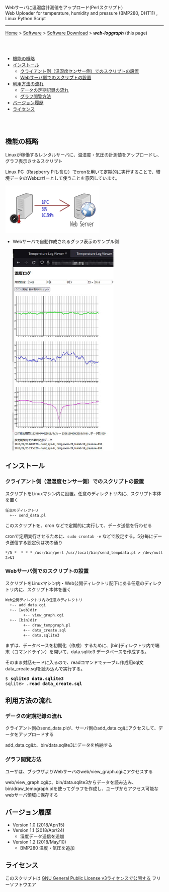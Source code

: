 Webサーバに温湿度計測値をアップロード(Perlスクリプト) <br/>Web Uploader for temperature, humidity and pressure (BMP280, DHT11) , Linux Python Script

---
[Home](https://oasis3855.github.io/webpage/) > [Software](https://oasis3855.github.io/webpage/software/index.html) > [Software Download](https://oasis3855.github.io/webpage/software/software-download.html) > ***web-loggraph*** (this page)

<br />
<br />

- [機能の概略](#機能の概略)
- [インストール](#インストール)
  - [クライアント側（温湿度センサー側）でのスクリプトの設置](#クライアント側温湿度センサー側でのスクリプトの設置)
  - [Webサーバ側でのスクリプトの設置](#webサーバ側でのスクリプトの設置)
- [利用方法の流れ](#利用方法の流れ)
  - [データの定期記録の流れ](#データの定期記録の流れ)
  - [グラフ閲覧方法](#グラフ閲覧方法)
- [バージョン履歴](#バージョン履歴)
- [ライセンス](#ライセンス)

<br />
<br />

## 機能の概略

Linuxが稼働するレンタルサーバに、温湿度・気圧の計測値をアップロードし、グラフ表示させるスクリプト

Linux PC（Raspberry Piも含む）でcronを用いて定期的に実行することで、環境データのWebロガーとして使うことを意図しています。

  ![機能の概略図](readme_pics/tempgraph-schematic.png)

- Webサーバで自動作成されるグラフ表示のサンプル例

  ![機能の概略図](readme_pics/temploggraph-web-sample.jpg)

## インストール
### クライアント側（温湿度センサー側）でのスクリプトの設置
スクリプトをLinuxマシン内に設置。任意のディレクトリ内に、スクリプト本体を置く

    任意のディレクトリ
      +-- send_data.pl

このスクリプトを、cron などで定期的に実行して、データ送信を行わせる

cronで定期実行させるために、```sudo crontab -e``` などで設定する。5分毎にデータ送信する設定例は次の通り

    */5 *  * * * /usr/bin/perl /usr/local/bin/send_tempdata.pl > /dev/null 2>&1

### Webサーバ側でのスクリプトの設置
スクリプトをLinuxマシン内・Web公開ディレクトリ配下にある任意のディレクトリ内に、スクリプト本体を置く

    Web公開ディレクトリ内の任意のディレクトリ
      +-- add_data.cgi
      +-- [web]dir
            +-- view_graph.cgi
      +-- [bin]dir
            +-- draw_tempgraph.pl
            +-- data_create.sql
            +-- data.sqlite3

まずは、データベースを初期化（作成）するために、[bin]ディレクトリ内で端末（コマンドライン）を開いて、data.sqlite3 データベースを作成する。

そのまま対話モードに入るので、readコマンドでテーブル作成用sql文data_create.sqlを読み込んで実行する。

<pre>
$ <b>sqlite3 data.sqlite3</b>
sqlite&gt; <b>.read data_create.sql</b>
</pre>

## 利用方法の流れ
### データの定期記録の流れ
クライアント側のsend_data.plが、サーバ側のadd_data.cgiにアクセスして、データをアップロードする

add_data.cgiは、bin/data.sqlite3にデータを格納する
### グラフ閲覧方法
ユーザは、ブラウザよりWebサーバのweb/view_graph.cgiにアクセスする

web/view_graph.cgiは、bin/data.sqlite3からデータを読み込み、bin/draw_tempgraph.plを使ってグラフを作成し、ユーザからアクセス可能なwebサーバ領域に保存する

## バージョン履歴
- Version 1.0 (2018/Apr/15)
- Version 1.1 (2018/Apr/24)
  - 湿度データ送信を追加
- Version 1.2 (2018/May/10)
  - BMP280 温度・気圧を追加


## ライセンス

このスクリプトは [GNU General Public License v3ライセンスで公開する](https://gpl.mhatta.org/gpl.ja.html) フリーソフトウエア
